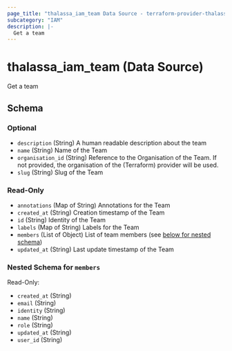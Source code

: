 ```yaml
---
page_title: "thalassa_iam_team Data Source - terraform-provider-thalassa"
subcategory: "IAM"
description: |-
  Get a team
---
```


# thalassa_iam_team (Data Source)

Get a team



<!-- schema generated by tfplugindocs -->
## Schema

### Optional

- `description` (String) A human readable description about the team
- `name` (String) Name of the Team
- `organisation_id` (String) Reference to the Organisation of the Team. If not provided, the organisation of the (Terraform) provider will be used.
- `slug` (String) Slug of the Team

### Read-Only

- `annotations` (Map of String) Annotations for the Team
- `created_at` (String) Creation timestamp of the Team
- `id` (String) Identity of the Team
- `labels` (Map of String) Labels for the Team
- `members` (List of Object) List of team members (see [below for nested schema](#nestedatt--members))
- `updated_at` (String) Last update timestamp of the Team

<a id="nestedatt--members"></a>
### Nested Schema for `members`

Read-Only:

- `created_at` (String)
- `email` (String)
- `identity` (String)
- `name` (String)
- `role` (String)
- `updated_at` (String)
- `user_id` (String)
